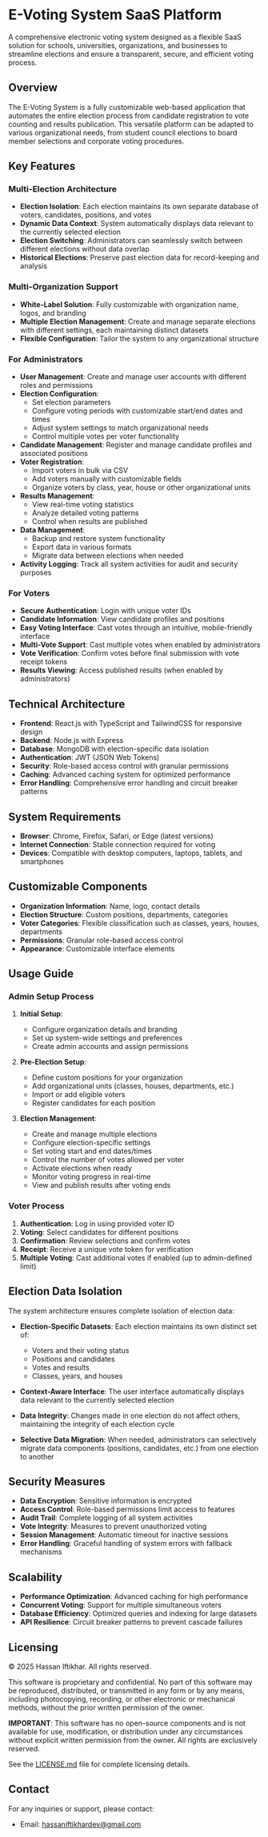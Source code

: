 # E-Voting System SaaS Platform

A comprehensive electronic voting system designed as a flexible SaaS solution for schools, universities, organizations, and businesses to streamline elections and ensure a transparent, secure, and efficient voting process.

## Overview

The E-Voting System is a fully customizable web-based application that automates the entire election process from candidate registration to vote counting and results publication. This versatile platform can be adapted to various organizational needs, from student council elections to board member selections and corporate voting procedures.

## Key Features

### Multi-Election Architecture

- **Election Isolation**: Each election maintains its own separate database of voters, candidates, positions, and votes
- **Dynamic Data Context**: System automatically displays data relevant to the currently selected election
- **Election Switching**: Administrators can seamlessly switch between different elections without data overlap
- **Historical Elections**: Preserve past election data for record-keeping and analysis

### Multi-Organization Support

- **White-Label Solution**: Fully customizable with organization name, logos, and branding
- **Multiple Election Management**: Create and manage separate elections with different settings, each maintaining distinct datasets
- **Flexible Configuration**: Tailor the system to any organizational structure

### For Administrators

- **User Management**: Create and manage user accounts with different roles and permissions
- **Election Configuration**:
  - Set election parameters
  - Configure voting periods with customizable start/end dates and times
  - Adjust system settings to match organizational needs
  - Control multiple votes per voter functionality
- **Candidate Management**: Register and manage candidate profiles and associated positions
- **Voter Registration**:
  - Import voters in bulk via CSV
  - Add voters manually with customizable fields
  - Organize voters by class, year, house or other organizational units
- **Results Management**:
  - View real-time voting statistics
  - Analyze detailed voting patterns
  - Control when results are published
- **Data Management**:
  - Backup and restore system functionality
  - Export data in various formats
  - Migrate data between elections when needed
- **Activity Logging**: Track all system activities for audit and security purposes

### For Voters

- **Secure Authentication**: Login with unique voter IDs
- **Candidate Information**: View candidate profiles and positions
- **Easy Voting Interface**: Cast votes through an intuitive, mobile-friendly interface
- **Multi-Vote Support**: Cast multiple votes when enabled by administrators
- **Vote Verification**: Confirm votes before final submission with vote receipt tokens
- **Results Viewing**: Access published results (when enabled by administrators)

## Technical Architecture

- **Frontend**: React.js with TypeScript and TailwindCSS for responsive design
- **Backend**: Node.js with Express
- **Database**: MongoDB with election-specific data isolation
- **Authentication**: JWT (JSON Web Tokens)
- **Security**: Role-based access control with granular permissions
- **Caching**: Advanced caching system for optimized performance
- **Error Handling**: Comprehensive error handling and circuit breaker patterns

## System Requirements

- **Browser**: Chrome, Firefox, Safari, or Edge (latest versions)
- **Internet Connection**: Stable connection required for voting
- **Devices**: Compatible with desktop computers, laptops, tablets, and smartphones

## Customizable Components

- **Organization Information**: Name, logo, contact details
- **Election Structure**: Custom positions, departments, categories
- **Voter Categories**: Flexible classification such as classes, years, houses, departments
- **Permissions**: Granular role-based access control
- **Appearance**: Customizable interface elements

## Usage Guide

### Admin Setup Process

1. **Initial Setup**:

   - Configure organization details and branding
   - Set up system-wide settings and preferences
   - Create admin accounts and assign permissions

2. **Pre-Election Setup**:

   - Define custom positions for your organization
   - Add organizational units (classes, houses, departments, etc.)
   - Import or add eligible voters
   - Register candidates for each position

3. **Election Management**:
   - Create and manage multiple elections
   - Configure election-specific settings
   - Set voting start and end dates/times
   - Control the number of votes allowed per voter
   - Activate elections when ready
   - Monitor voting progress in real-time
   - View and publish results after voting ends

### Voter Process

1. **Authentication**: Log in using provided voter ID
2. **Voting**: Select candidates for different positions
3. **Confirmation**: Review selections and confirm votes
4. **Receipt**: Receive a unique vote token for verification
5. **Multiple Voting**: Cast additional votes if enabled (up to admin-defined limit)

## Election Data Isolation

The system architecture ensures complete isolation of election data:

- **Election-Specific Datasets**: Each election maintains its own distinct set of:
  - Voters and their voting status
  - Positions and candidates
  - Votes and results
  - Classes, years, and houses
- **Context-Aware Interface**: The user interface automatically displays data relevant to the currently selected election

- **Data Integrity**: Changes made in one election do not affect others, maintaining the integrity of each election cycle

- **Selective Data Migration**: When needed, administrators can selectively migrate data components (positions, candidates, etc.) from one election to another

## Security Measures

- **Data Encryption**: Sensitive information is encrypted
- **Access Control**: Role-based permissions limit access to features
- **Audit Trail**: Complete logging of all system activities
- **Vote Integrity**: Measures to prevent unauthorized voting
- **Session Management**: Automatic timeout for inactive sessions
- **Error Handling**: Graceful handling of system errors with fallback mechanisms

## Scalability

- **Performance Optimization**: Advanced caching for high performance
- **Concurrent Voting**: Support for multiple simultaneous voters
- **Database Efficiency**: Optimized queries and indexing for large datasets
- **API Resilience**: Circuit breaker patterns to prevent cascade failures

## Licensing

© 2025 Hassan Iftikhar. All rights reserved.

This software is proprietary and confidential. No part of this software may be reproduced, distributed, or transmitted in any form or by any means, including photocopying, recording, or other electronic or mechanical methods, without the prior written permission of the owner.

**IMPORTANT**: This software has no open-source components and is not available for use, modification, or distribution under any circumstances without explicit written permission from the owner. All rights are exclusively reserved.

See the [LICENSE.md](./LICENSE.md) file for complete licensing details.

## Contact

For any inquiries or support, please contact:

- Email: hassaniftikhardev@gmail.com
